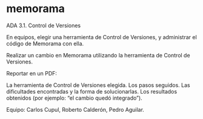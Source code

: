 # memorama
ADA 3.1. Control de Versiones

En equipos, elegir una herramienta de Control de Versiones, y administrar el código de Memorama con ella.

Realizar un cambio en Memorama utilizando la herramienta de Control de Versiones.

Reportar en un PDF:

La herramienta de Control de Versiones elegida.
Los pasos seguidos.
Las dificultades encontradas y la forma de solucionarlas.
Los resultados obtenidos (por ejemplo: “el cambio quedó integrado”).

Equipo:
Carlos Cupul,
Roberto Calderón,
Pedro Aguilar.
